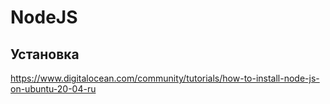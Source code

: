 # NodeJS

## Установка

https://www.digitalocean.com/community/tutorials/how-to-install-node-js-on-ubuntu-20-04-ru
